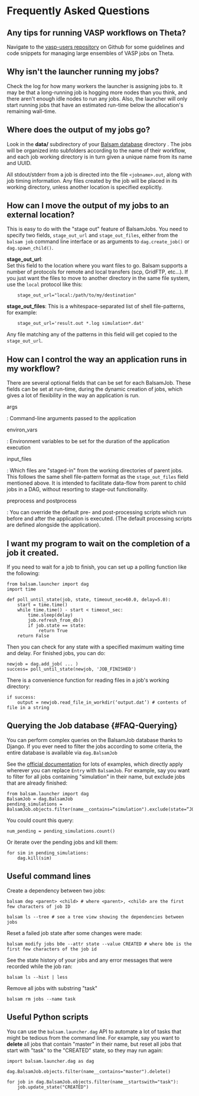 Frequently Asked Questions
==========================

Any tips for running VASP workflows on Theta?
---------------------------------------------

Navigate to the [vasp-users
repository](https://github.com/balsam-alcf/vasp-users) on Github for
some guidelines and code snippets for managing large ensembles of VASP
jobs on Theta.

Why isn't the launcher running my jobs?
----------------------------------------

Check the log for how many workers the launcher is assigning jobs to. It
may be that a long-running job is hogging more nodes than you think, and
there aren't enough idle nodes to run any jobs. Also, the launcher will
only start running jobs that have an estimated run-time below the
allocation's remaining wall-time.

Where does the output of my jobs go?
------------------------------------

Look in the **data/** subdirectory of your [Balsam
database](../userguide/db.md) directory .  The jobs will be organized into
subfolders according to the name of their workflow, and each job working
directory is in turn given a unique name from its name
and UUID.

All stdout/stderr from a job is directed into the file `<jobname>.out`,
along with job timing information. Any files created by the job will be
placed in its working directory, unless another location is specified
explicitly.

How can I move the output of my jobs to an external location?
-------------------------------------------------------------

This is easy to do with the "stage out" feature of BalsamJobs. You
need to specify two fields, `stage_out_url` and `stage_out_files`,
either from the `balsam job` command line interface or as arguments to
`dag.create_job()` or `dag.spawn_child()`.

**stage\_out\_url**:  
 Set this field to the location where you want files to go. Balsam supports a
 number of protocols for remote and local transfers (scp, GridFTP, etc\...). If
 you just want the files to move to another directory in the same file system,
 use the `local` protocol like this:

        stage_out_url="local:/path/to/my/destination"

**stage\_out\_files**:
 This is a whitespace-separated list of shell file-patterns, for example:

        stage_out_url='result.out *.log simulation*.dat'

Any file matching any of the patterns in this field will get copied
to the `stage_out_url`.

How can I control the way an application runs in my workflow?
-------------------------------------------------------------

There are several optional fields that can be set for each BalsamJob.
These fields can be set at run-time, during the dynamic creation of
jobs, which gives a lot of flexibility in the way an application is run.

args

:   Command-line arguments passed to the application

environ\_vars

:   Environment variables to be set for the duration of the application
    execution

input\_files

:   Which files are "staged-in" from the working directories of parent
    jobs. This follows the same shell file-pattern format as the
    `stage_out_files` field mentioned above. It is intended to
    facilitate data-flow from parent to child jobs in a DAG, without
    resorting to stage-out functionality.

preprocess and postprocess

:   You can override the default pre- and post-processing scripts which
    run before and after the application is executed. (The default
    processing scripts are defined alongside the application).

I want my program to wait on the completion of a job it created.
----------------------------------------------------------------

If you need to wait for a job to finish, you can set up a polling
function like the following:

    from balsam.launcher import dag
    import time

    def poll_until_state(job, state, timeout_sec=60.0, delay=5.0):
        start = time.time()
        while time.time() - start < timeout_sec:
            time.sleep(delay)
            job.refresh_from_db()
            if job.state == state:
                return True
        return False

Then you can check for any state with a specified maximum waiting time
and delay. For finished jobs, you can do:

    newjob = dag.add_job( ... )
    success= poll_until_state(newjob, 'JOB_FINISHED')

There is a convenience function for reading files in a job's working
directory:

    if success:
        output = newjob.read_file_in_workdir(‘output.dat’) # contents of file in a string

Querying the Job database {#FAQ-Querying}
-------------------------

You can perform complex queries on the BalsamJob database thanks to
Django. If you ever need to filter the jobs according to some criteria,
the entire database is available via `dag.BalsamJob`

See the [official
documentation](https://docs.djangoproject.com/en/2.0/topics/db/queries)
for lots of examples, which directly apply wherever you can replace
`Entry` with `BalsamJob`. For example, say you want to filter for all
jobs containing "simulation" in their name, but exclude jobs that are
already finished:

    from balsam.launcher import dag
    BalsamJob = dag.BalsamJob
    pending_simulations = BalsamJob.objects.filter(name__contains=“simulation").exclude(state=“JOB_FINISHED”)

You could count this query:

    num_pending = pending_simulations.count()

Or iterate over the pending jobs and kill them:

    for sim in pending_simulations:
        dag.kill(sim)

Useful command lines
--------------------

Create a dependency between two jobs:

    balsam dep <parent> <child> # where <parent>, <child> are the first few characters of job ID

    balsam ls --tree # see a tree view showing the dependencies between jobs

Reset a failed job state after some changes were made:

    balsam modify jobs b0e --attr state --value CREATED # where b0e is the first few characters of the job id

See the state history of your jobs and any error messages that were
recorded while the job ran:

    balsam ls --hist | less

Remove all jobs with substring "task"

    balsam rm jobs --name task

Useful Python scripts
---------------------

You can use the `balsam.launcher.dag` API to automate a lot of tasks
that might be tedious from the command line. For example, say you want
to **delete** all jobs that contain "master" in their name, but reset
all jobs that start with "task" to the "CREATED" state, so they may
run again:

    import balsam.launcher.dag as dag

    dag.BalsamJob.objects.filter(name__contains="master").delete()

    for job in dag.BalsamJob.objects.filter(name__startswith="task"):
        job.update_state("CREATED")
